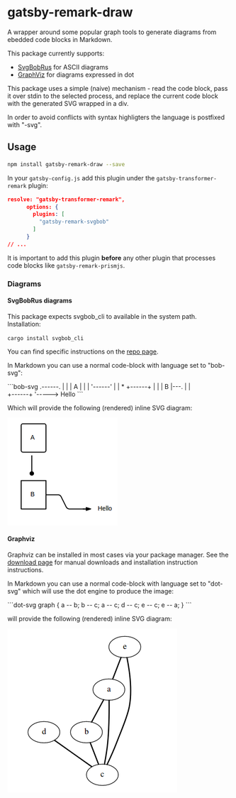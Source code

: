 # gatsby-remark-draw

A wrapper around some popular graph tools to generate diagrams from ebedded code blocks in Markdown.

This package currently supports:

* [SvgBobRus][bobrus] for ASCII diagrams 
* [GraphViz][graphviz] for diagrams expressed in dot 

This package uses a simple (naive) mechanism - read the code block, pass it over stdin to the selected process, and replace the current code block with the generated SVG wrapped in a div.

In order to avoid conflicts with syntax highligters the language is postfixed with "-svg".

## Usage

```bash
npm install gatsby-remark-draw --save
```



In your `gatsby-config.js` add this plugin under the `gatsby-transformer-remark` plugin:

```json
resolve: "gatsby-transformer-remark",
      options: {
        plugins: [
          "gatsby-remark-svgbob"
        ]
      }
// ...
```



It is important to add this plugin **before** any other plugin that processes code blocks like `gatsby-remark-prismjs`.

### Diagrams 

#### SvgBobRus diagrams

This package expects svgbob_cli to available in the system path.  Installation: 

`cargo install svgbob_cli`

You can find specific instructions on the [repo page][bobrus].

In Markdown you can use a normal code-block with language set to "bob-svg":

\`\`\`bob-svg
  .------.
  |      |
  |  A   |
  |      |
  '------'
     |
     |
     *
  +------+
  |      |
  |  B   |---.
  |      |    \
  +------+     '----->  Hello
\`\`\`

Which will provide the following (rendered) inline SVG diagram:

![Bob diagram](bobrus.png)



#### Graphviz

Graphviz can be installed in most cases via your package manager.  See the [download page][graphviz-download] for manual downloads and installation instruction instructions.

In Markdown you can use a normal code-block with language set to "dot-svg" which will use the dot engine to produce the image:

\`\`\`dot-svg
graph {
    a -- b;
    b -- c;
    a -- c;
    d -- c;
    e -- c;
    e -- a;
}
\`\`\`

will provide the following (rendered) inline SVG diagram:

![Graphviz output](graphviz.png)


[bobrus]: https://github.com/ivanceras/svgbobrus
[graphviz]: https://www.graphviz.org/
[graphviz-download]: https://www.graphviz.org/download/